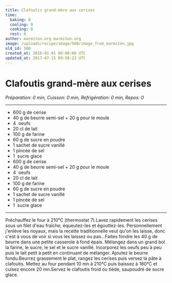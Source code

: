 ```yaml
---
title: Clafoutis grand-mère aux cerises
time:
  baking: 0
  cooling: 0
  cooking: 0
  rest: 0
author: marmiton.org marmiton.org
image: /uploads/recipe/image/500/image_from_marmiton.jpg
old_id: 500
created_at: 2016-01-01 00:00:00 UTC
updated_at: 2017-07-15 09:58:22 UTC
---
```


# Clafoutis grand-mère aux cerises

_Préparation: 0 min, Cuisson: 0 min, Refrigération: 0 min, Repos: 0_

---

- 600 g de cerise
- 40 g de beurre semi-sel + 20 g pour le moule
- 4  oeufs
- 20 cl de lait
- 100 g de farine
- 60 g de sucre en poudre
- 1 sachet de sucre vanillé
- 1 pincée de sel
- 1  sucre glace
- 600 g de cerise
- 40 g de beurre semi-sel + 20 g pour le moule
- 4  oeufs
- 20 cl de lait
- 100 g de farine
- 60 g de sucre en poudre
- 1 sachet de sucre vanillé
- 1 pincée de sel
- 1  sucre glace

---

Préchauffez le four à 210°C (thermostat 7).Lavez rapidement les cerises sous un filet d'eau fraîche, équeutez-les et égouttez-les. Personnellement j'enlève les noyaux, mais la recette traditionnelle veut qu'on les laisse, donc c'est à vous de voir si vous les laissez ou pas...Faites fondre les 40 g de beurre dans une petite casserole à fond épais. Mélangez dans un grand bol la farine, le sucre, le sel et le sucre vanillé. Incorporez les oeufs peu à peu puis le lait petit à petit en continuant de mélanger. Ajoutez le beurre fondu.Beurrez grassement le plat, rangez les cerises puis versez la pâte à clafoutis. Mettez au four pendant 10 mn à 210°C puis baissez à 180°C et cuisez encore 20 mn.Servez le clafoutis froid ou tiède, saupoudré de sucre glace.
